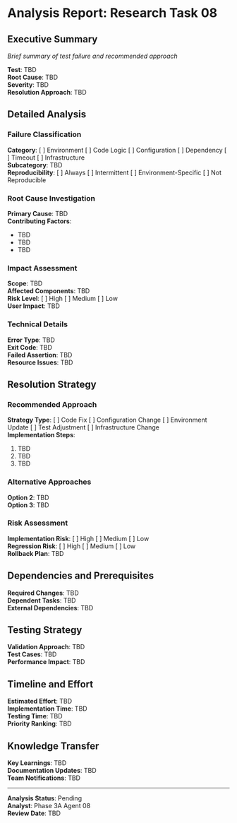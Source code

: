 # Analysis Report: Research Task 08

## Executive Summary
*Brief summary of test failure and recommended approach*

**Test**: TBD  
**Root Cause**: TBD  
**Severity**: TBD  
**Resolution Approach**: TBD  

## Detailed Analysis

### Failure Classification
**Category**: [ ] Environment [ ] Code Logic [ ] Configuration [ ] Dependency [ ] Timeout [ ] Infrastructure  
**Subcategory**: TBD  
**Reproducibility**: [ ] Always [ ] Intermittent [ ] Environment-Specific [ ] Not Reproducible  

### Root Cause Investigation
**Primary Cause**: TBD  
**Contributing Factors**:
- TBD
- TBD
- TBD

### Impact Assessment
**Scope**: TBD  
**Affected Components**: TBD  
**Risk Level**: [ ] High [ ] Medium [ ] Low  
**User Impact**: TBD  

### Technical Details
**Error Type**: TBD  
**Exit Code**: TBD  
**Failed Assertion**: TBD  
**Resource Issues**: TBD  

## Resolution Strategy

### Recommended Approach
**Strategy Type**: [ ] Code Fix [ ] Configuration Change [ ] Environment Update [ ] Test Adjustment [ ] Infrastructure Change  
**Implementation Steps**:
1. TBD
2. TBD
3. TBD

### Alternative Approaches
**Option 2**: TBD  
**Option 3**: TBD  

### Risk Assessment
**Implementation Risk**: [ ] High [ ] Medium [ ] Low  
**Regression Risk**: [ ] High [ ] Medium [ ] Low  
**Rollback Plan**: TBD  

## Dependencies and Prerequisites
**Required Changes**: TBD  
**Dependent Tasks**: TBD  
**External Dependencies**: TBD  

## Testing Strategy
**Validation Approach**: TBD  
**Test Cases**: TBD  
**Performance Impact**: TBD  

## Timeline and Effort
**Estimated Effort**: TBD  
**Implementation Time**: TBD  
**Testing Time**: TBD  
**Priority Ranking**: TBD  

## Knowledge Transfer
**Key Learnings**: TBD  
**Documentation Updates**: TBD  
**Team Notifications**: TBD  

---
**Analysis Status**: Pending  
**Analyst**: Phase 3A Agent 08  
**Review Date**: TBD